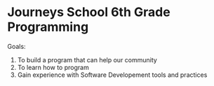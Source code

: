 # Journeys School 6th Grade Programming

Goals:

1. To build a program that can help our community
2. To learn how to program
3. Gain experience with Software Developement tools and practices
